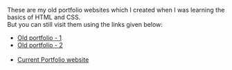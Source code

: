 These are my old portfolio websites which I created when I was learning the basics of HTML and CSS. <br>
But you can still visit them using the links given below:
* [Old portfolio - 1](https://arpy8.github.io/old/1)
* [Old portfolio - 2](https://arpy8.github.io/old/2)<br><br>
* [Current Portfolio website](https://arpy8.github.io/)